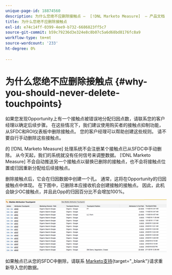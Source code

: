 ```yaml
---
unique-page-id: 18874560
description: 为什么您绝不应删除接触点 —  [!DNL Marketo Measure]  — 产品文档
title: 为什么您绝不应删除接触点
exl-id: e74c14ff-0399-4ee9-b732-6686823ff5c7
source-git-commit: b59c79236d3e324e8c8b07c5a6d68bd8176fc8a9
workflow-type: tm+mt
source-wordcount: '233'
ht-degree: 0%

---
```


# 为什么您绝不应删除接触点 {#why-you-should-never-delete-touchpoints}

如果您发现Opportunity上有一个接触点被错误地分配归因点数，请联系您的客户经理以确定后续步骤。 在这些情况下，我们建议使用购买者的接触点抑制功能，从SFDC和ROI仪表板中删除接触点。 您的客户经理可以帮助创建这些规则。 请不要自行手动删除这些接触点。

的 [!DNL Marketo Measure] 处理系统不会注册某个接触点已从SFDC中手动删除。 从今天起，我们的系统就没有任何信号来调整数据。 [!DNL Marketo Measure] 不会自动推送另一个接触点以替换已删除的接触点，也不会将接触点位置或归因重新分配给后续接触点。

删除接触点后，它会在归因数据中创建一个孔。 通常，这将在Opportunity的归因接触点中体现。 在下图中，已删除本应接收机会创建接触的接触点。 因此，此机会缺少OC接触点，并且此Opp的归因百分比不会增加100%。

![](assets/1.png)

如果触点已从您的SFDC中删除，请联系 [Marketo支持](https://nation.marketo.com/t5/support/ct-p/Support){target=&quot;_blank&quot;}请求重新导入您的数据。
